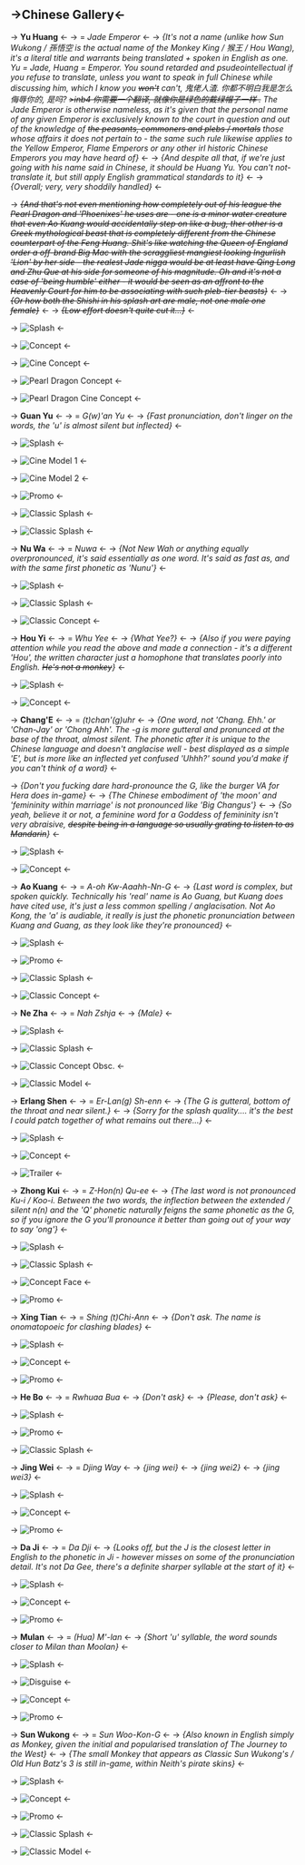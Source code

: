## ->Chinese Gallery<-

 -> **Yu Huang** <-
 -> = *Jade Emperor* <-
 -> *{It's not a name (unlike how Sun Wukong / 孫悟空 is the actual name of the Monkey King / 猴王 / Hou Wang), it's a literal title and warrants being translated + spoken in English as one. Yu = Jade, Huang = Emperor. You sound retarded and psudeointellectual if you refuse to translate, unless you want to speak in full Chinese while discussing him, which I know you ~~won't~~ can't, 鬼佬人渣. 你都不明白我是怎么侮辱你的, 是吗? ~~>inb4 你需要一个翻译, 就像你是绿色的戴绿帽子一样 .~~ The Jade Emperor is otherwise nameless, as it's given that the personal name of any given Emperor is exclusively known to the court in question and out of the knowledge of ~~the peasants, commoners and plebs / mortals~~ those whose affairs it does not pertain to - the same such rule likewise applies to the Yellow Emperor, Flame Emperors or any other irl historic Chinese Emperors you may have heard of}* <-
 -> *{And despite all that, if we're just going with his name said in Chinese, it should be Huang Yu. You can't not-translate it, but still apply English grammatical standards to it}* <-
 -> *{Overall; very, very shoddily handled}* <-

 -> *~~{And that's not even mentioning how completely out of his league the Pearl Dragon and 'Phoenixes' he uses are - one is a minor water creature that even Ao Kuang would accidentally step on like a bug, ther other is a Greek mythological beast that is completely different from the Chinese counterpart of the Feng Huang. Shit's like watching the Queen of England order a off-brand Big Mac with the scraggliest mangiest looking Ingurlish 'Lion' by her side - the realest Jade nigga would be at least have Qing Long and Zhu Que at his side for someone of his magnitude. Oh and it's not a case of 'being humble' either - it would be seen as an affront to the Heavenly Court for him to be associating with such pleb-tier beasts}~~* <-
 -> *~~{Or how both the Shishi in his splash art are male, not one male one female}~~* <-
 -> *~~{Low effort doesn't quite cut it...}~~* <-

 -> ![Splash](https://files.catbox.moe/oo4yvs.jpg) <-

 -> ![Concept](https://a.pomf.cat/idhgvh.jpg) <-

 -> ![Cine Concept](https://a.pomf.cat/djvasy.jpg) <-

 -> ![Pearl Dragon Concept](https://a.pomf.cat/bawyfj.jpg) <-

 -> ![Pearl Dragon Cine Concept](https://a.pomf.cat/akmavd.jpg) <-

 -> **Guan Yu** <-
 -> = *G(w)'an Yu* <-
 -> *{Fast pronunciation, don't linger on the words, the 'u' is almost silent but inflected}* <-

 -> ![Splash](https://files.catbox.moe/go65zs.jpg) <-

 -> ![Cine Model 1](https://files.catbox.moe/lx633b.jpg) <-

 -> ![Cine Model 2](https://files.catbox.moe/91ym2t.jpg) <-

 -> ![Promo](https://files.catbox.moe/z35wc9.jpg) <-

 -> ![Classic Splash](https://files.catbox.moe/22y7gk.jpg) <-

 -> ![Classic Splash](https://files.catbox.moe/9dz7go.jpg) <-

 -> **Nu Wa** <-
 -> = *Nuwa* <-
 -> *{Not New Wah or anything equally overpronounced, it's said essentially as one word. It's said as fast as, and with the same first phonetic as 'Nunu'}* <-

 -> ![Splash](https://files.catbox.moe/h28zyw.png) <-

 -> ![Classic Splash](https://files.catbox.moe/xmvhyv.jpg) <-

 -> ![Classic Concept](https://files.catbox.moe/l5mh1x.jpg) <-

 -> **Hou Yi** <-
 -> = *Whu Yee* <-
 -> *{What Yee?}* <-
 -> *{Also if you were paying attention while you read the above and made a connection - it's a different 'Hou', the written character just a homophone that translates poorly into English. ~~He's not a monkey~~}* <-

 -> ![Splash](https://files.catbox.moe/krolys.jpg) <-

 -> ![Concept](https://a.pomf.cat/wyctjc.jpg) <-

 -> **Chang'E** <-
 -> = *(t)chan'(g)uhr* <-
 -> *{One word, not 'Chang. Ehh.' or 'Chan-Jay' or 'Chong Ahh'. The -g is more gutteral and pronunced at the base of the throat, almost silent. The phonetic after it is unique to the Chinese language and doesn't anglacise well - best displayed as a simple 'E', but is more like an inflected yet confused 'Uhhh?' sound you'd make if you can't think of a word}* <-

 -> *{Don't you fucking dare hard-pronounce the G, like the burger VA for Hera does in-game}* <-
 -> *{The Chinese embodiment of 'the moon' and 'femininity within marriage' is not pronounced like 'Big Changus'}* <-
 -> *{So yeah, believe it or not, a feminine word for a Goddess of femininity isn't very abraisive, ~~despite being in a language so usually grating to listen to as Mandarin~~}* <-

 -> ![Splash](https://files.catbox.moe/fmxt3v.jpg) <-

 -> ![Concept](https://files.catbox.moe/qxdcm3.jpg) <-

 -> **Ao Kuang** <-
 -> = *A-oh Kw-Aaahh-Nn-G* <-
 -> *{Last word is complex, but spoken quickly. Technically his 'real' name is Ao Guang, but Kuang does have cited use, it's just a less common spelling / anglacisation. Not Ao Kong, the 'a' is audiable, it really is just the phonetic pronunciation between Kuang and Guang, as they look like they're pronounced}* <-

 -> ![Splash](https://files.catbox.moe/3su9as.jpg) <-

 -> ![Promo](https://a.pomf.cat/pitnsq.jpg) <-

 -> ![Classic Splash](https://files.catbox.moe/bs0yc4.jpg) <-

 -> ![Classic Concept](https://a.pomf.cat/fyemey.jpg) <-

 -> **Ne Zha** <-
 -> = *Nah Zshja* <-
 -> *{Male}* <-

 -> ![Splash](https://files.catbox.moe/qjb8jq.jpg) <-

 -> ![Classic Splash](https://files.catbox.moe/0e33c4.jpg) <-

 -> ![Classic Concept Obsc.](https://a.pomf.cat/zauuyg.jpg) <-

 -> ![Classic Model](https://files.catbox.moe/yizl54.jpg) <-

 -> **Erlang Shen** <-
 -> = *Er-Lan(g) Sh-enn* <-
 -> *{The G is gutteral, bottom of the throat and near silent.}* <-
 -> *{Sorry for the splash quality.... it's the best I could patch together of what remains out there...}* <-

 -> ![Splash](https://a.pomf.cat/tsbgye.png) <-

 -> ![Concept](https://files.catbox.moe/7p02p7.jpg) <-

 -> ![Trailer](https://files.catbox.moe/hwqhbn.jpg) <-

 -> **Zhong Kui** <-
 -> = *Z-Hon(n) Qu-ee* <-
 -> *{The last word is not pronounced Ku-i / Koo-i. Between the two words, the inflection between the extended / silent n(n) and the 'Q' phonetic naturally feigns the same phonetic as the G, so if you ignore the G you'll pronounce it better than going out of your way to say 'ong'}* <-

 -> ![Splash](https://a.pomf.cat/eeqybz.png) <-

 -> ![Classic Splash](https://a.pomf.cat/layxze.jpg) <-

 -> ![Concept Face](https://a.pomf.cat/hsodpb.jpg) <-

 -> ![Promo](https://a.pomf.cat/ubmvin.jpg) <-

 -> **Xing Tian** <-
 -> = *Shing (t)Chi-Ann* <-
 -> *{Don't ask. The name is onomatopoeic for clashing blades}* <-

 -> ![Splash](https://a.pomf.cat/hwfunc.jpg) <-

 -> ![Concept](https://files.catbox.moe/jm5vux.jpg) <-

 -> ![Promo](https://files.catbox.moe/x649yw.jpg) <-

 -> **He Bo** <-
 -> = *Rwhuaa Bua* <-
 -> *{Don't ask}* <-
 -> *{Please, don't ask}* <-

 -> ![Splash](https://files.catbox.moe/e09k9n.jpg) <-

 -> ![Promo](https://files.catbox.moe/mrvt5h.jpg) <-

 -> ![Classic Splash](https://files.catbox.moe/ya7xke.jpg) <-

 -> **Jing Wei** <-
 -> = *Djing Way* <-
 -> *{jing wei}* <-
 -> *{jing wei2}* <-
 -> *{jing wei3}* <-

 -> ![Splash](https://files.catbox.moe/mkf6kf.png) <-

 -> ![Concept](https://files.catbox.moe/rciqib.jpg) <-

 -> ![Promo](https://files.catbox.moe/5bm5p9.jpg) <-

 -> **Da Ji** <-
 -> = *Da Dji* <-
 -> *{Looks off, but the J is the closest letter in English to the phonetic in Ji - however misses on some of the pronunciation detail. It's not Da Gee, there's a definite sharper syllable at the start of it}* <-

 -> ![Splash](https://a.pomf.cat/mqfjym.jpg) <-

 -> ![Concept](https://files.catbox.moe/f5sdvc.jpg) <-

 -> ![Promo](https://files.catbox.moe/3j4qgr.jpg) <-

 -> **Mulan** <-
 -> = *(Hua) M'-lan* <-
 -> *{Short 'u' syllable, the word sounds closer to Milan than Moolan}* <-

 -> ![Splash](https://files.catbox.moe/waindt.jpg) <-

 -> ![Disguise](https://files.catbox.moe/suuhhj.jpg) <-

 -> ![Concept](https://a.pomf.cat/ntnsyk.jpg) <-

 -> ![Promo](https://files.catbox.moe/ycvfh7.jpg) <-

 -> **Sun Wukong** <-
 -> = *Sun Woo-Kon-G* <-
 -> *{Also known in English simply as Monkey, given the initial and popularised translation of The Journey to the West}* <-
 -> *{The small Monkey that appears as Classic Sun Wukong's / Old Hun Batz's 3 is still in-game, within Neith's pirate skins}* <-

 -> ![Splash](https://files.catbox.moe/jgtumu.jpg) <-

 -> ![Concept](https://files.catbox.moe/y171ud.jpg) <-

 -> ![Promo](https://files.catbox.moe/kk9a4e.jpg) <-

 -> ![Classic Splash](https://files.catbox.moe/do857u.jpg) <-

 -> ![Classic Model](https://files.catbox.moe/n8dutt.jpg) <-
